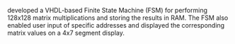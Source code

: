 developed a VHDL-based Finite State
Machine (FSM) for performing 128x128 matrix multiplications and storing the results in RAM. The FSM also enabled user
input of specific addresses and displayed the corresponding matrix values on a 4x7 segment display.
